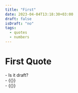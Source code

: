 ```yaml
---
title: "First"
date: 2023-04-04T13:18:30+03:00
draft: false
isDraft: "no"
tags:
  - quotes
  - numbers
---
```

# First Quote

\- Is it draft?  
\- {{<param isDraft>}}  
\- {{<param isDraft>}}
